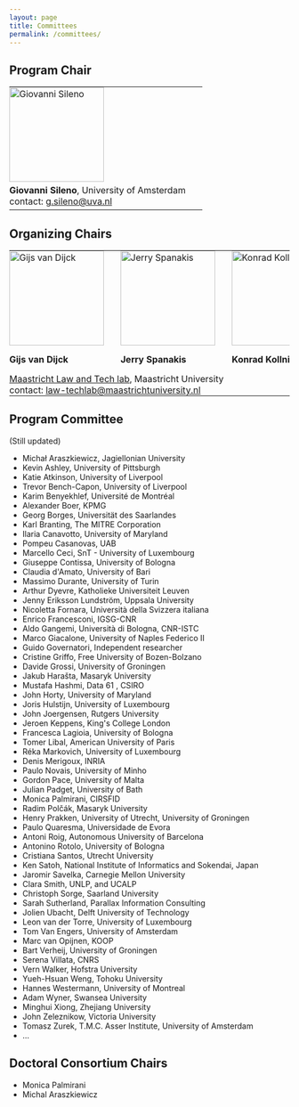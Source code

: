 ```yaml
---
layout: page
title: Committees
permalink: /committees/
---
```


## Program Chair 

<table>
<tr style="background-color: transparent;">
  <td style="border-color: transparent; padding: 0px 30px 5px 0px;">
    <img alt="Giovanni Sileno" src="https://jurix23.maastrichtlawtech.eu/assets/giovanni.jpg" height="170px" />
  </td>
</tr>
<tr style="background-color: transparent;">
  <td style="border-color: transparent; padding: 0px 30px 0px 0px;">
    <strong>Giovanni Sileno</strong>, University of Amsterdam 
  </td>
</tr>
<tr style="background-color: transparent;">
  <td style="border-color: transparent; padding: 0px 30px 5px 0px;">
    contact: <a href="mailto:g.sileno@uva.nl">g.sileno@uva.nl</a>
  </td>
</tr>
</table>

## Organizing Chairs 

<table>
<tr style="background-color: transparent;">
  <td style="vertical-align: bottom; border-color: transparent; padding: 0px 30px 5px 0px;"> 
    <img alt="Gijs van Dijck" src="https://jurix23.maastrichtlawtech.eu/assets/gijs.jpg" height="170px" /> 
  </td>
  <td style="vertical-align: bottom; border-color: transparent; padding: 0px 30px 5px 0px;">
    <img alt="Jerry Spanakis" src="https://jurix23.maastrichtlawtech.eu/assets/jerry.png" height="170px" /> 
  </td>
  <td style="vertical-align: bottom; border-color: transparent; padding: 0px 30px 5px 0px;"> 
    <img alt="Konrad Kollnig" src="https://jurix23.maastrichtlawtech.eu/assets/konrad.jpg" height="170px" /> 
  </td>
  <td style="vertical-align: bottom; border-color: transparent; padding: 0px 30px 5px 0px;"> 
    <img alt="Aurelia Tamo-Larrieux" src="https://jurix23.maastrichtlawtech.eu/assets/aurelia.jpg" height="170px" /> 
  </td>
</tr>
<tr style="background-color: transparent;">
  <td style="border-color: transparent; padding: 0px 30px 5px 0px;"> <strong>Gijs van Dijck</strong> </td>
  <td style="border-color: transparent; padding: 0px 30px 5px 0px;"> <strong>Jerry Spanakis</strong> </td>
  <td style="border-color: transparent; padding: 0px 30px 5px 0px;"> <strong>Konrad Kollnig</strong> </td>
  <td style="border-color: transparent; padding: 0px 30px 5px 0px;"> <strong>Aurelia Tamo-Larrieux</strong> </td>
</tr>
<tr style="background-color: transparent;">
  <td colspan="4" style="border-color: transparent; padding: 0px 30px 0px 0px;"><a href="https://www.maastrichtuniversity.nl/about-um/faculties/law/research/law-and-tech-lab">Maastricht Law and Tech lab</a>, Maastricht University</td>
</tr>
<tr style="background-color: transparent;">
  <td colspan="4" style="border-color: transparent; padding: 0px 30px 0px 0px;">contact: <a href="mailto:law-techlab@maastrichtuniversity.nl">law-techlab@maastrichtuniversity.nl</a></td>
</tr>
</table>

## Program Committee 

(Still updated)

- Michał Araszkiewicz, Jagiellonian University
- Kevin Ashley, University of Pittsburgh
- Katie Atkinson, University of Liverpool
- Trevor Bench-Capon, University of Liverpool
- Karim Benyekhlef, Université de Montréal
- Alexander Boer, KPMG
- Georg Borges, Universität des Saarlandes
- Karl Branting, The MITRE Corporation
- Ilaria Canavotto, University of Maryland
- Pompeu Casanovas, UAB
- Marcello Ceci, SnT - University of Luxembourg
- Giuseppe Contissa, University of Bologna
- Claudia d'Amato, University of Bari
- Massimo Durante, University of Turin
- Arthur Dyevre, Katholieke Universiteit Leuven
- Jenny Eriksson Lundström, Uppsala University
- Nicoletta Fornara, Università della Svizzera italiana
- Enrico Francesconi, IGSG-CNR
- Aldo Gangemi, Università di Bologna, CNR-ISTC
- Marco Giacalone, University of Naples Federico II
- Guido Governatori, Independent researcher
- Cristine Griffo, Free University of Bozen-Bolzano
- Davide Grossi, University of Groningen
- Jakub Harašta, Masaryk University
- Mustafa Hashmi, Data 61 , CSIRO
- John Horty, University of Maryland 
- Joris Hulstijn, University of Luxembourg
- John Joergensen, Rutgers University
- Jeroen Keppens, King's College London
- Francesca Lagioia, University of Bologna
- Tomer Libal, American University of Paris
- Réka Markovich, University of Luxembourg
- Denis Merigoux, INRIA
- Paulo Novais, University of Minho
- Gordon Pace, University of Malta
- Julian Padget, University of Bath
- Monica Palmirani, CIRSFID
- Radim Polčák, Masaryk University
- Henry Prakken, University of Utrecht, University of Groningen
- Paulo Quaresma, Universidade de Evora
- Antoni Roig, Autonomous University of Barcelona
- Antonino Rotolo, University of Bologna
- Cristiana Santos, Utrecht University
- Ken Satoh, National Institute of Informatics and Sokendai, Japan
- Jaromir Savelka, Carnegie Mellon University
- Clara Smith, UNLP, and UCALP
- Christoph Sorge, Saarland University
- Sarah Sutherland, Parallax Information Consulting
- Jolien Ubacht, Delft University of Technology
- Leon van der Torre, University of Luxembourg
- Tom Van Engers, University of Amsterdam
- Marc van Opijnen, KOOP
- Bart Verheij, University of Groningen
- Serena Villata, CNRS
- Vern Walker, Hofstra University
- Yueh-Hsuan Weng, Tohoku University
- Hannes Westermann, University of Montreal
- Adam Wyner, Swansea University
- Minghui Xiong, Zhejiang University
- John Zeleznikow, Victoria University
- Tomasz Zurek, T.M.C. Asser Institute, University of Amsterdam
- ...

## Doctoral Consortium Chairs 

- Monica Palmirani
- Michal Araszkiewicz


